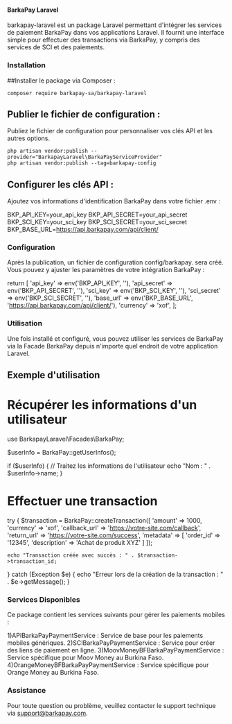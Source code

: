 #### BarkaPay Laravel
barkapay-laravel est un package Laravel permettant d'intégrer les services de paiement BarkaPay dans vos applications Laravel. Il fournit une interface simple pour effectuer des transactions via BarkaPay, y compris des services de SCI et des paiements.

### Installation

##Installer le package via Composer :

    composer require barkapay-sa/barkapay-laravel

## Publier le fichier de configuration :

Publiez le fichier de configuration pour personnaliser vos clés API et les autres options.

    php artisan vendor:publish --provider="BarkapayLaravel\BarkaPayServiceProvider"
    php artisan vendor:publish --tag=barkapay-config


## Configurer les clés API :

Ajoutez vos informations d'identification BarkaPay dans votre fichier .env :

BKP_API_KEY=your_api_key
BKP_API_SECRET=your_api_secret
BKP_SCI_KEY=your_sci_key
BKP_SCI_SECRET=your_sci_secret
BKP_BASE_URL=https://api.barkapay.com/api/client/

### Configuration
Après la publication, un fichier de configuration config/barkapay. sera créé. Vous pouvez y ajuster les paramètres de votre intégration BarkaPay :

return [
    'api_key' => env('BKP_API_KEY', ''),
    'api_secret' => env('BKP_API_SECRET', ''),
    'sci_key' => env('BKP_SCI_KEY', ''),
    'sci_secret' => env('BKP_SCI_SECRET', ''),
    'base_url' => env('BKP_BASE_URL', 'https://api.barkapay.com/api/client/'),
    'currency' => 'xof',
];


### Utilisation
Une fois installé et configuré, vous pouvez utiliser les services de BarkaPay via la Facade BarkaPay depuis n'importe quel endroit de votre application Laravel.

## Exemple d'utilisation
# Récupérer les informations d'un utilisateur


use BarkapayLaravel\Facades\BarkaPay;

$userInfo = BarkaPay::getUserInfos();

if ($userInfo) {
    // Traitez les informations de l'utilisateur
    echo "Nom : " . $userInfo->name;
}

# Effectuer une transaction

try {
    $transaction = BarkaPay::createTransaction([
        'amount' => 1000,
        'currency' => 'xof',
        'callback_url' => 'https://votre-site.com/callback',
        'return_url' => 'https://votre-site.com/success',
        'metadata' => [
            'order_id' => '12345',
            'description' => 'Achat de produit XYZ'
        ]
    ]);

    echo "Transaction créée avec succès : " . $transaction->transaction_id;
} catch (Exception $e) {
    echo "Erreur lors de la création de la transaction : " . $e->getMessage();
}


### Services Disponibles
Ce package contient les services suivants pour gérer les paiements mobiles :

1)APIBarkaPayPaymentService : Service de base pour les paiements mobiles génériques.
2)SCIBarkaPayPaymentService : Service pour créer des liens de paiement en ligne.
3)MoovMoneyBFBarkaPayPaymentService : Service spécifique pour Moov Money au Burkina Faso.
4)OrangeMoneyBFBarkaPayPaymentService : Service spécifique pour Orange Money au Burkina Faso.

### Assistance

Pour toute question ou problème, veuillez contacter le support technique via support@barkapay.com.